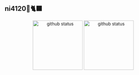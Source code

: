 ## ni4120💎🐈‍⬛

<div align="center">
   <img alt="github status" height="160px" src="https://github-readme-stats.vercel.app/api?username=ni4120&theme=github_dark&hide_border=true&rank_icon=github&layout=compact" />
   <img alt="github status" height="160px" src="http://github-profile-summary-cards.vercel.app/api/cards/most-commit-language?username=ni4120&theme=github_dark" />
   
</div>
